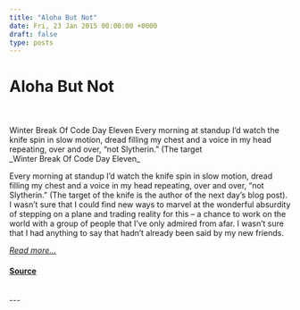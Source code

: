 ```yaml
---
title: "Aloha But Not"
date: Fri, 23 Jan 2015 00:00:00 +0000
draft: false
type: posts
---
```

# Aloha But Not

<br/>

<br/>
 Winter Break Of Code Day Eleven Every morning at standup I’d watch the knife spin in slow motion, dread filling my chest and a voice in my head repeating, over and over, “not Slytherin.” (The target
<br/>
_Winter Break Of Code Day Eleven_

Every morning at standup I’d watch the knife spin in slow motion, dread filling my chest and a voice in my head repeating, over and over, “not Slytherin.” (The target of the knife is the author of the next day’s blog post). I wasn’t sure that I could find new ways to marvel at the wonderful absurdity of stepping on a plane and trading reality for this – a chance to work on the world with a group of people that I’ve only admired from afar. I wasn’t sure that I had anything to say that hadn’t already been said by my new friends.

[_Read more..._](https://signal.org/blog/aloha-but-not/)

#### [Source](https://signal.org/blog/aloha-but-not/)

<br/>
---
